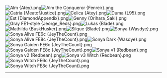 ![Alm {Atey}.png](https://raw.githubusercontent.com/Klokinator/FE-Repo/main/Portrait%20Repository/FE02,%2015%20Mugs%20(Gaiden,%20Echoes)/Alm%20(Atey).png "Alm {Atey}.png")![Alm the Conqueror {Fenreir}.png](https://raw.githubusercontent.com/Klokinator/FE-Repo/main/Portrait%20Repository/FE02,%2015%20Mugs%20(Gaiden,%20Echoes)/Alm%20the%20Conqueror%20%7BFenreir%7D.png "Alm the Conqueror {Fenreir}.png")![Catria {MeatofJustice}.png](https://raw.githubusercontent.com/Klokinator/FE-Repo/main/Portrait%20Repository/FE02,%2015%20Mugs%20(Gaiden,%20Echoes)/Catria%20(MeatofJustice).png "Catria {MeatofJustice}.png")![Celica {Atey}.png](https://raw.githubusercontent.com/Klokinator/FE-Repo/main/Portrait%20Repository/FE02,%2015%20Mugs%20(Gaiden,%20Echoes)/Celica%20(Atey).png "Celica {Atey}.png")![Duma {L95}.png](https://raw.githubusercontent.com/Klokinator/FE-Repo/main/Portrait%20Repository/FE02,%2015%20Mugs%20(Gaiden,%20Echoes)/Duma%20(L95).png "Duma {L95}.png")![Est {DiamondAppendix}.png](https://raw.githubusercontent.com/Klokinator/FE-Repo/main/Portrait%20Repository/FE02,%2015%20Mugs%20(Gaiden,%20Echoes)/Est%20(DiamondAppendix).png "Est {DiamondAppendix}.png")![Genny {Orihara_Saki}.png](https://raw.githubusercontent.com/Klokinator/FE-Repo/main/Portrait%20Repository/FE02,%2015%20Mugs%20(Gaiden,%20Echoes)/Genny%20(Orihara_Saki).png "Genny {Orihara_Saki}.png")![Gray FE1-style {Jeorge_Reds}.png](https://raw.githubusercontent.com/Klokinator/FE-Repo/main/Portrait%20Repository/FE02,%2015%20Mugs%20(Gaiden,%20Echoes)/Gray%20FE1-style%20(Jeorge_Reds).png "Gray FE1-style {Jeorge_Reds}.png")![Lukas {Blade}.png](https://raw.githubusercontent.com/Klokinator/FE-Repo/main/Portrait%20Repository/FE02,%2015%20Mugs%20(Gaiden,%20Echoes)/Lukas%20(Blade).png "Lukas {Blade}.png")![Mathilda {BuskHusker}.png](https://raw.githubusercontent.com/Klokinator/FE-Repo/main/Portrait%20Repository/FE02,%2015%20Mugs%20(Gaiden,%20Echoes)/Mathilda%20(BuskHusker).png "Mathilda {BuskHusker}.png")![Silque {Blade}.png](https://raw.githubusercontent.com/Klokinator/FE-Repo/main/Portrait%20Repository/FE02,%2015%20Mugs%20(Gaiden,%20Echoes)/Silque%20(Blade).png "Silque {Blade}.png")![Sonya {Wasdye}.png](https://raw.githubusercontent.com/Klokinator/FE-Repo/main/Portrait%20Repository/FE02,%2015%20Mugs%20(Gaiden,%20Echoes)/Sonya%20(Wasdye).png "Sonya {Wasdye}.png")![Sonya Alive FE6c {JeyTheCount}.png](https://raw.githubusercontent.com/Klokinator/FE-Repo/main/Portrait%20Repository/FE02,%2015%20Mugs%20(Gaiden,%20Echoes)/Sonya%20Alive%20FE6c%20(JeyTheCount).png "Sonya Alive FE6c {JeyTheCount}.png")![Sonya Alive FE8c {JeyTheCount}.png](https://raw.githubusercontent.com/Klokinator/FE-Repo/main/Portrait%20Repository/FE02,%2015%20Mugs%20(Gaiden,%20Echoes)/Sonya%20Alive%20FE8c%20(JeyTheCount).png "Sonya Alive FE8c {JeyTheCount}.png")![Sonya Dark  {Wasdye}.png](https://raw.githubusercontent.com/Klokinator/FE-Repo/main/Portrait%20Repository/FE02,%2015%20Mugs%20(Gaiden,%20Echoes)/Sonya%20Dark%20%20(Wasdye).png "Sonya Dark  {Wasdye}.png")![Sonya Gaiden FE6c {JeyTheCount}.png](https://raw.githubusercontent.com/Klokinator/FE-Repo/main/Portrait%20Repository/FE02,%2015%20Mugs%20(Gaiden,%20Echoes)/Sonya%20Gaiden%20FE6c%20(JeyTheCount).png "Sonya Gaiden FE6c {JeyTheCount}.png")![Sonya Gaiden FE8c {JeyTheCount}.png](https://raw.githubusercontent.com/Klokinator/FE-Repo/main/Portrait%20Repository/FE02,%2015%20Mugs%20(Gaiden,%20Echoes)/Sonya%20Gaiden%20FE8c%20(JeyTheCount).png "Sonya Gaiden FE8c {JeyTheCount}.png")![Sonya v1 {Redbean}.png](https://raw.githubusercontent.com/Klokinator/FE-Repo/main/Portrait%20Repository/FE02,%2015%20Mugs%20(Gaiden,%20Echoes)/Sonya%20v1%20(Redbean).png "Sonya v1 {Redbean}.png")![Sonya v2 {Redbean}.png](https://raw.githubusercontent.com/Klokinator/FE-Repo/main/Portrait%20Repository/FE02,%2015%20Mugs%20(Gaiden,%20Echoes)/Sonya%20v2%20(Redbean).png "Sonya v2 {Redbean}.png")![Sonya v3 Witch {Redbean}.png](https://raw.githubusercontent.com/Klokinator/FE-Repo/main/Portrait%20Repository/FE02,%2015%20Mugs%20(Gaiden,%20Echoes)/Sonya%20v3%20Witch%20(Redbean).png "Sonya v3 Witch {Redbean}.png")![Sonya Witch FE6c {JeyTheCount}.png](https://raw.githubusercontent.com/Klokinator/FE-Repo/main/Portrait%20Repository/FE02,%2015%20Mugs%20(Gaiden,%20Echoes)/Sonya%20Witch%20FE6c%20(JeyTheCount).png "Sonya Witch FE6c {JeyTheCount}.png")![Sonya Witch FE8c {JeyTheCount}.png](https://raw.githubusercontent.com/Klokinator/FE-Repo/main/Portrait%20Repository/FE02,%2015%20Mugs%20(Gaiden,%20Echoes)/Sonya%20Witch%20FE8c%20(JeyTheCount).png "Sonya Witch FE8c {JeyTheCount}.png")



----

